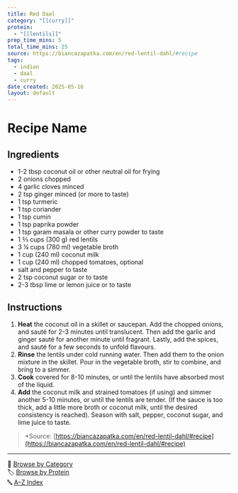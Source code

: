 ```yaml
---
title: Red Daal
category: "[[curry]]"
protein:
  - "[[lentils]]"
prep_time_mins: 5
total_time_mins: 25
source: https://biancazapatka.com/en/red-lentil-dahl/#recipe
tags:
  - indian
  - daal
  - curry
date_created: 2025-05-16
layout: default
---
```


# Recipe Name

## Ingredients

- 1-2 tbsp coconut oil or other neutral oil for frying  
- 2 onions chopped  
- 4 garlic cloves minced  
- 2 tsp ginger minced (or more to taste)  
- 1 tsp turmeric  
- 1 tsp coriander  
- 1 tsp cumin  
- 1 tsp paprika powder  
- 1 tsp garam masala or other curry powder to taste  
- 1 ⅔ cups (300 g) red lentils  
- 3 ¼ cups (780 ml) vegetable broth  
- 1 cup (240 ml) coconut milk  
- 1 cup (240 ml) chopped tomatoes, optional  
- salt and pepper to taste  
- 2 tsp coconut sugar or to taste  
- 2-3 tbsp lime or lemon juice or to taste

## Instructions

1. **Heat** the coconut oil in a skillet or saucepan. Add the chopped onions, and sauté for 2-3 minutes until translucent. Then add the garlic and ginger sauté for another minute until fragrant. Lastly, add the spices, and sauté for a few seconds to unfold flavours.
2. **Rinse** the lentils under cold running water. Then add them to the onion mixture in the skillet. Pour in the vegetable broth, stir to combine, and bring to a simmer. 
3. **Cook** covered for 8-10 minutes, or until the lentils have absorbed most of the liquid.
4. **Add** the coconut milk and strained tomatoes (if using) and simmer another 5-10 minutes, or until the lentils are tender. (If the sauce is too thick, add a little more broth or coconut milk, until the desired consistency is reached). Season with salt, pepper, coconut sugar, and lime juice to taste.

>*Source: [https://biancazapatka.com/en/red-lentil-dahl/#recipe](https://biancazapatka.com/en/red-lentil-dahl/#recipe)

---

📁 [Browse by Category](../indexes/categories.md)  
🏷️ [Browse by Protein](../indexes/protein.md)  
🔤 [A–Z Index](../indexes/alphabet.md)
